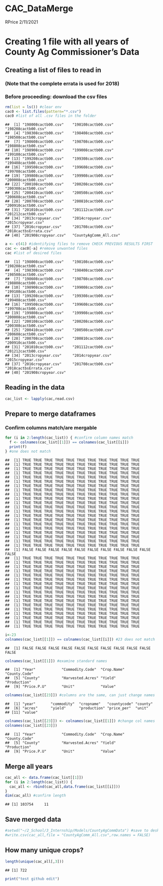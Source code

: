 CAC\_DataMerge
================
RPrice
2/11/2021

# Creating 1 file with all years of County Ag Commissioner’s Data

## Creating a list of files to read in

### (Note that the complete errata is used for 2018)

### Before proceeding: download the csv files

``` r
rm(list = ls()) #clear env
cac0 <- list.files(pattern="*.csv")
cac0 #list of all .csv files in the folder
```

    ##  [1] "198008cactb00.csv"    "198108cactb00.csv"    "198208cactb00.csv"   
    ##  [4] "198308cactb00.csv"    "198408cactb00.csv"    "198508cactb00.csv"   
    ##  [7] "198608cactb00.csv"    "198708cactb00.csv"    "198808cactb00.csv"   
    ## [10] "198908cactb00.csv"    "199008cactb00.csv"    "199108cactb00.csv"   
    ## [13] "199208cactb00.csv"    "199308cactb00.csv"    "199408cactb00.csv"   
    ## [16] "199508cactb00.csv"    "199608cactb00.csv"    "199708cactb00.csv"   
    ## [19] "199808cactb00.csv"    "199908cactb00.csv"    "200008cactb00.csv"   
    ## [22] "200108cactb00.csv"    "200208cactb00.csv"    "200308cactb00.csv"   
    ## [25] "200410cactb00.csv"    "200508cactb00.csv"    "200608cactb00.csv"   
    ## [28] "200708cactb00.csv"    "200810cactb00.csv"    "200910cactb00.csv"   
    ## [31] "201010cactb00.csv"    "201112cactb00.csv"    "201212cactb00.csv"   
    ## [34] "2013cropyear.csv"     "2014cropyear.csv"     "2015cropyear.csv"    
    ## [37] "2016cropyear.csv"     "201708cactb00.csv"    "2018cactbsErrata.csv"
    ## [40] "201908cropyear.csv"   "CountyAgComm_All.csv"

``` r
a <- c(41) #identifying files to remove CHECK PREVIOUS RESULTS FIRST
cac <- cac0[-a] #remove unwanted files
cac #list of desired files
```

    ##  [1] "198008cactb00.csv"    "198108cactb00.csv"    "198208cactb00.csv"   
    ##  [4] "198308cactb00.csv"    "198408cactb00.csv"    "198508cactb00.csv"   
    ##  [7] "198608cactb00.csv"    "198708cactb00.csv"    "198808cactb00.csv"   
    ## [10] "198908cactb00.csv"    "199008cactb00.csv"    "199108cactb00.csv"   
    ## [13] "199208cactb00.csv"    "199308cactb00.csv"    "199408cactb00.csv"   
    ## [16] "199508cactb00.csv"    "199608cactb00.csv"    "199708cactb00.csv"   
    ## [19] "199808cactb00.csv"    "199908cactb00.csv"    "200008cactb00.csv"   
    ## [22] "200108cactb00.csv"    "200208cactb00.csv"    "200308cactb00.csv"   
    ## [25] "200410cactb00.csv"    "200508cactb00.csv"    "200608cactb00.csv"   
    ## [28] "200708cactb00.csv"    "200810cactb00.csv"    "200910cactb00.csv"   
    ## [31] "201010cactb00.csv"    "201112cactb00.csv"    "201212cactb00.csv"   
    ## [34] "2013cropyear.csv"     "2014cropyear.csv"     "2015cropyear.csv"    
    ## [37] "2016cropyear.csv"     "201708cactb00.csv"    "2018cactbsErrata.csv"
    ## [40] "201908cropyear.csv"

## Reading in the data

``` r
cac_list <- lapply(cac,read.csv)
```

## Prepare to merge dataframes

### Confirm columns match/are mergable

``` r
for (i in 2:length(cac_list)) { #confirm column names match
  f <- colnames(cac_list[[1]]) == colnames(cac_list[[i]])
  print(f)
} #one does not match
```

    ##  [1] TRUE TRUE TRUE TRUE TRUE TRUE TRUE TRUE TRUE TRUE TRUE
    ##  [1] TRUE TRUE TRUE TRUE TRUE TRUE TRUE TRUE TRUE TRUE TRUE
    ##  [1] TRUE TRUE TRUE TRUE TRUE TRUE TRUE TRUE TRUE TRUE TRUE
    ##  [1] TRUE TRUE TRUE TRUE TRUE TRUE TRUE TRUE TRUE TRUE TRUE
    ##  [1] TRUE TRUE TRUE TRUE TRUE TRUE TRUE TRUE TRUE TRUE TRUE
    ##  [1] TRUE TRUE TRUE TRUE TRUE TRUE TRUE TRUE TRUE TRUE TRUE
    ##  [1] TRUE TRUE TRUE TRUE TRUE TRUE TRUE TRUE TRUE TRUE TRUE
    ##  [1] TRUE TRUE TRUE TRUE TRUE TRUE TRUE TRUE TRUE TRUE TRUE
    ##  [1] TRUE TRUE TRUE TRUE TRUE TRUE TRUE TRUE TRUE TRUE TRUE
    ##  [1] TRUE TRUE TRUE TRUE TRUE TRUE TRUE TRUE TRUE TRUE TRUE
    ##  [1] TRUE TRUE TRUE TRUE TRUE TRUE TRUE TRUE TRUE TRUE TRUE
    ##  [1] TRUE TRUE TRUE TRUE TRUE TRUE TRUE TRUE TRUE TRUE TRUE
    ##  [1] TRUE TRUE TRUE TRUE TRUE TRUE TRUE TRUE TRUE TRUE TRUE
    ##  [1] TRUE TRUE TRUE TRUE TRUE TRUE TRUE TRUE TRUE TRUE TRUE
    ##  [1] TRUE TRUE TRUE TRUE TRUE TRUE TRUE TRUE TRUE TRUE TRUE
    ##  [1] TRUE TRUE TRUE TRUE TRUE TRUE TRUE TRUE TRUE TRUE TRUE
    ##  [1] TRUE TRUE TRUE TRUE TRUE TRUE TRUE TRUE TRUE TRUE TRUE
    ##  [1] TRUE TRUE TRUE TRUE TRUE TRUE TRUE TRUE TRUE TRUE TRUE
    ##  [1] TRUE TRUE TRUE TRUE TRUE TRUE TRUE TRUE TRUE TRUE TRUE
    ##  [1] TRUE TRUE TRUE TRUE TRUE TRUE TRUE TRUE TRUE TRUE TRUE
    ##  [1] TRUE TRUE TRUE TRUE TRUE TRUE TRUE TRUE TRUE TRUE TRUE
    ##  [1] FALSE FALSE FALSE FALSE FALSE FALSE FALSE FALSE FALSE FALSE FALSE
    ##  [1] TRUE TRUE TRUE TRUE TRUE TRUE TRUE TRUE TRUE TRUE TRUE
    ##  [1] TRUE TRUE TRUE TRUE TRUE TRUE TRUE TRUE TRUE TRUE TRUE
    ##  [1] TRUE TRUE TRUE TRUE TRUE TRUE TRUE TRUE TRUE TRUE TRUE
    ##  [1] TRUE TRUE TRUE TRUE TRUE TRUE TRUE TRUE TRUE TRUE TRUE
    ##  [1] TRUE TRUE TRUE TRUE TRUE TRUE TRUE TRUE TRUE TRUE TRUE
    ##  [1] TRUE TRUE TRUE TRUE TRUE TRUE TRUE TRUE TRUE TRUE TRUE
    ##  [1] TRUE TRUE TRUE TRUE TRUE TRUE TRUE TRUE TRUE TRUE TRUE
    ##  [1] TRUE TRUE TRUE TRUE TRUE TRUE TRUE TRUE TRUE TRUE TRUE
    ##  [1] TRUE TRUE TRUE TRUE TRUE TRUE TRUE TRUE TRUE TRUE TRUE
    ##  [1] TRUE TRUE TRUE TRUE TRUE TRUE TRUE TRUE TRUE TRUE TRUE
    ##  [1] TRUE TRUE TRUE TRUE TRUE TRUE TRUE TRUE TRUE TRUE TRUE
    ##  [1] TRUE TRUE TRUE TRUE TRUE TRUE TRUE TRUE TRUE TRUE TRUE
    ##  [1] TRUE TRUE TRUE TRUE TRUE TRUE TRUE TRUE TRUE TRUE TRUE
    ##  [1] TRUE TRUE TRUE TRUE TRUE TRUE TRUE TRUE TRUE TRUE TRUE
    ##  [1] TRUE TRUE TRUE TRUE TRUE TRUE TRUE TRUE TRUE TRUE TRUE
    ##  [1] TRUE TRUE TRUE TRUE TRUE TRUE TRUE TRUE TRUE TRUE TRUE
    ##  [1] TRUE TRUE TRUE TRUE TRUE TRUE TRUE TRUE TRUE TRUE TRUE

``` r
i<-23
colnames(cac_list[[1]]) == colnames(cac_list[[i]]) #23 does not match
```

    ##  [1] FALSE FALSE FALSE FALSE FALSE FALSE FALSE FALSE FALSE FALSE FALSE

``` r
colnames(cac_list[[1]]) #examine standard names
```

    ##  [1] "Year"            "Commodity.Code"  "Crop.Name"       "County.Code"    
    ##  [5] "County"          "Harvested.Acres" "Yield"           "Production"     
    ##  [9] "Price.P.U"       "Unit"            "Value"

``` r
colnames(cac_list[[23]]) #columns are the same, can just change names
```

    ##  [1] "year"       "commodity"  "cropname"   "countycode" "county"    
    ##  [6] "acres"      "yield"      "production" "price_per"  "unit"      
    ## [11] "value"

``` r
colnames(cac_list[[23]]) <- colnames(cac_list[[1]]) #change col names
colnames(cac_list[[23]]) 
```

    ##  [1] "Year"            "Commodity.Code"  "Crop.Name"       "County.Code"    
    ##  [5] "County"          "Harvested.Acres" "Yield"           "Production"     
    ##  [9] "Price.P.U"       "Unit"            "Value"

## Merge all years

``` r
cac_all <- data.frame(cac_list[[1]])
for (i in 2:length(cac_list)) {
  cac_all <- rbind(cac_all,data.frame(cac_list[[i]]))
}
dim(cac_all) #confirm length
```

    ## [1] 103754     11

## Save merged data

``` r
#setwd("~/2_School/3_Internship/Models/CountyAgCommData") #save to desktop if desired
#write.csv(cac_all,file = "CountyAgComm_All.csv",row.names = FALSE)
```

## How many unique crops?

``` r
length(unique(cac_all[,3]))
```

    ## [1] 722
```r
print("test github edit")
```
